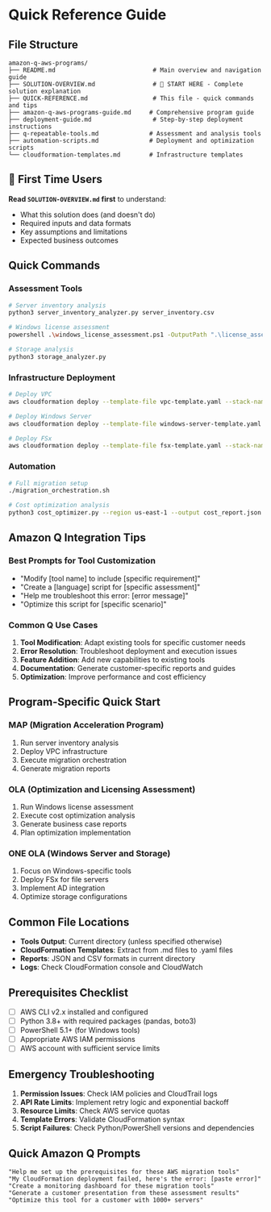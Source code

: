 # Quick Reference Guide

## File Structure
```
amazon-q-aws-programs/
├── README.md                           # Main overview and navigation guide
├── SOLUTION-OVERVIEW.md                # 🎯 START HERE - Complete solution explanation
├── QUICK-REFERENCE.md                  # This file - quick commands and tips
├── amazon-q-aws-programs-guide.md     # Comprehensive program guide
├── deployment-guide.md                 # Step-by-step deployment instructions
├── q-repeatable-tools.md              # Assessment and analysis tools
├── automation-scripts.md              # Deployment and optimization scripts
└── cloudformation-templates.md        # Infrastructure templates
```

## 🚀 First Time Users
**Read `SOLUTION-OVERVIEW.md` first** to understand:
- What this solution does (and doesn't do)
- Required inputs and data formats
- Key assumptions and limitations
- Expected business outcomes

## Quick Commands

### Assessment Tools
```bash
# Server inventory analysis
python3 server_inventory_analyzer.py server_inventory.csv

# Windows license assessment
powershell .\windows_license_assessment.ps1 -OutputPath ".\license_assessment.csv"

# Storage analysis
python3 storage_analyzer.py
```

### Infrastructure Deployment
```bash
# Deploy VPC
aws cloudformation deploy --template-file vpc-template.yaml --stack-name migration-vpc

# Deploy Windows Server
aws cloudformation deploy --template-file windows-server-template.yaml --stack-name migration-windows-server --capabilities CAPABILITY_IAM

# Deploy FSx
aws cloudformation deploy --template-file fsx-template.yaml --stack-name migration-fsx
```

### Automation
```bash
# Full migration setup
./migration_orchestration.sh

# Cost optimization analysis
python3 cost_optimizer.py --region us-east-1 --output cost_report.json --csv cost_report.csv
```

## Amazon Q Integration Tips

### Best Prompts for Tool Customization
- "Modify [tool name] to include [specific requirement]"
- "Create a [language] script for [specific assessment]"
- "Help me troubleshoot this error: [error message]"
- "Optimize this script for [specific scenario]"

### Common Q Use Cases
1. **Tool Modification**: Adapt existing tools for specific customer needs
2. **Error Resolution**: Troubleshoot deployment and execution issues
3. **Feature Addition**: Add new capabilities to existing tools
4. **Documentation**: Generate customer-specific reports and guides
5. **Optimization**: Improve performance and cost efficiency

## Program-Specific Quick Start

### MAP (Migration Acceleration Program)
1. Run server inventory analysis
2. Deploy VPC infrastructure
3. Execute migration orchestration
4. Generate migration reports

### OLA (Optimization and Licensing Assessment)
1. Run Windows license assessment
2. Execute cost optimization analysis
3. Generate business case reports
4. Plan optimization implementation

### ONE OLA (Windows Server and Storage)
1. Focus on Windows-specific tools
2. Deploy FSx for file servers
3. Implement AD integration
4. Optimize storage configurations

## Common File Locations
- **Tools Output**: Current directory (unless specified otherwise)
- **CloudFormation Templates**: Extract from .md files to .yaml files
- **Reports**: JSON and CSV formats in current directory
- **Logs**: Check CloudFormation console and CloudWatch

## Prerequisites Checklist
- [ ] AWS CLI v2.x installed and configured
- [ ] Python 3.8+ with required packages (pandas, boto3)
- [ ] PowerShell 5.1+ (for Windows tools)
- [ ] Appropriate AWS IAM permissions
- [ ] AWS account with sufficient service limits

## Emergency Troubleshooting
1. **Permission Issues**: Check IAM policies and CloudTrail logs
2. **API Rate Limits**: Implement retry logic and exponential backoff
3. **Resource Limits**: Check AWS service quotas
4. **Template Errors**: Validate CloudFormation syntax
5. **Script Failures**: Check Python/PowerShell versions and dependencies

## Quick Amazon Q Prompts
```
"Help me set up the prerequisites for these AWS migration tools"
"My CloudFormation deployment failed, here's the error: [paste error]"
"Create a monitoring dashboard for these migration tools"
"Generate a customer presentation from these assessment results"
"Optimize this tool for a customer with 1000+ servers"
```
